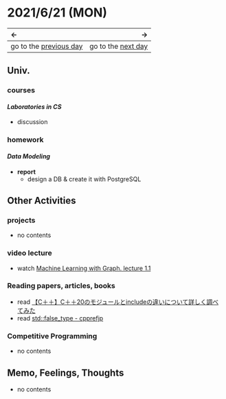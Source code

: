 # 2021/6/21 (MON)
|←|→|
|:---|---:|
go to the [previous day](./20th.md) | go to the [next day](./22nd.md)

## Univ.
### courses
#### *Laboratories in CS*
- discussion

### homework
#### *Data Modeling*
- **report**
  - design a DB & create it with PostgreSQL

## Other Activities

### projects
- no contents

### video lecture
- watch [Machine Learning with Graph. lecture 1.1](https://www.youtube.com/watch?v=JAB_plj2rbA&list=PLoROMvodv4rPLKxIpqhjhPgdQy7imNkDn&index=1)

### Reading papers, articles, books
- read [【C＋＋】C＋＋20のモジュールとincludeの違いについて詳しく調べてみた](https://logicalbeat.jp/blog/6223/)
- read [std::false_type - cpprefjp](https://cpprefjp.github.io/reference/type_traits/false_type.html)

### Competitive Programming
- no contents

## Memo, Feelings, Thoughts
- no contents
